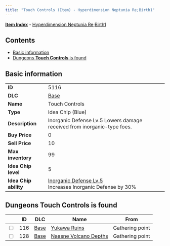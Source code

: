 ```yaml
---
title: "Touch Controls (Item) - Hyperdimension Neptunia Re;Birth1"
---
```


[**Item Index**](/neptunia/rb1/item/index.html) - [Hyperdimension Neptunia Re;Birth1](/neptunia/rb1)

## Contents

- [Basic information](#basic-information)
- [Dungeons **Touch Controls** is found](#dungeons-touch-controls-is-found)

## Basic information

|   |   |
| -- | -- |
| **ID** | 5116 |
| **DLC** | [Base](/neptunia/rb1/dlc/1-base.html) |
| **Name** | Touch Controls |
| **Type** | Idea Chip (Blue) |
| **Description** | Inorganic Defense Lv.5 Lowers damage received from inorganic-type foes. |
| **Buy Price** | 0 |
| **Sell Price** | 10 |
| **Max inventory** | 99 |
| **Idea Chip level** | 5 |
| **Idea Chip ability** | [Inorganic Defense Lv.5](/neptunia/rb1/avatar/1-9615-inorganic-defense-lv-5.html)<br />Increases Inorganic Defense by 30% |


## Dungeons **Touch Controls** is found

|    | ID | DLC | Name | From |
| -- | -- | --- | ---- | ---- |
| <input type="checkbox" id="rb1-dungeon-1-116" class="trackbox" /> | 116 | [Base](/neptunia/rb1/dlc/1-base.html) | [Yukawa Ruins](/neptunia/rb1/dungeon/1-116-yukawa-ruins.html) | Gathering point |
| <input type="checkbox" id="rb1-dungeon-1-128" class="trackbox" /> | 128 | [Base](/neptunia/rb1/dlc/1-base.html) | [Naasne Volcano Depths](/neptunia/rb1/dungeon/1-128-naasne-volcano-depths.html) | Gathering point |
